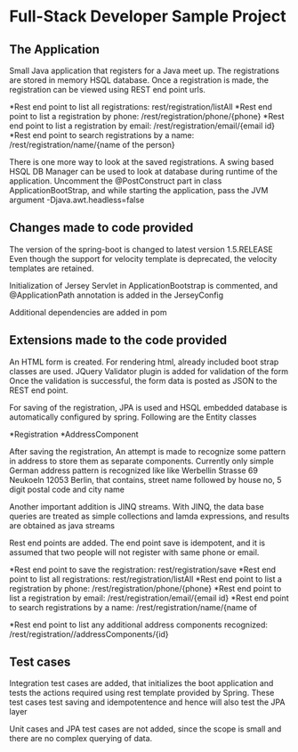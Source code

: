 # Full-Stack Developer Sample Project


## The Application
Small Java application that registers for a Java meet up.
The registrations are stored in memory HSQL database.
Once a registration is made, the registration can be viewed using REST end point urls.

*Rest end point to list all registrations: rest/registration/listAll
*Rest end point to list a registration by phone: /rest/registration/phone/{phone}
*Rest end point to list a registration by email: /rest/registration/email/{email id}
*Rest end point to search registrations by a name: /rest/registration/name/{name of the person}

There is one more way to look at the saved registrations. A swing based HSQL DB Manager can be used to look at database during runtime of the application.
Uncomment the @PostConstruct part in class ApplicationBootStrap, and while starting the application, pass the JVM argument -Djava.awt.headless=false     

 
## Changes made to code provided
The version of the spring-boot is changed to latest version 1.5.RELEASE
Even though the support for velocity template is deprecated, the velocity templates are retained.

Initialization of Jersey Servlet in ApplicationBootstrap is commented, and @ApplicationPath annotation is added in the JerseyConfig

Additional dependencies are added in pom


## Extensions made to the code provided
An HTML form is created. For rendering html, already included boot strap classes are used.
JQuery Validator plugin is added for validation of the form
Once the validation is successful, the form data is posted as JSON to the REST end point.

For saving of the registration, JPA is used and HSQL embedded database is automatically configured by spring. 
Following are the Entity classes

*Registration
*AddressComponent

After saving the registration, An attempt is made to recognize some pattern in address to store them as separate components.
Currently only simple German address pattern is recognized like like Werbellin Strasse 69 Neukoeln 12053 Berlin, that contains, street name followed by house no, 5 digit postal code and city name

Another important addition is JINQ streams. With JINQ, the data base queries are treated as simple collections and lamda expressions, and results are obtained as java streams
 
Rest end points are added. The end point save is idempotent, and it is assumed that two people will not register with same phone or email.

*Rest end point to save the registration: rest/registration/save
*Rest end point to list all registrations: rest/registration/listAll
*Rest end point to list a registration by phone: /rest/registration/phone/{phone}
*Rest end point to list a registration by email: /rest/registration/email/{email id}
*Rest end point to search registrations by a name: /rest/registration/name/{name of 

*Rest end point to list any additional address components recognized: 
/rest/registration//addressComponents/{id}




## Test cases
Integration test cases are added, that initializes the boot application and tests the actions required using rest template provided by Spring.
These test cases test saving and idempotentence and hence will also test the JPA layer

Unit cases and JPA test cases are not added, since the scope is small and there are no
complex querying of data.


